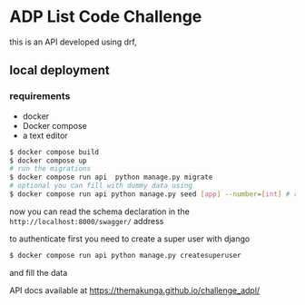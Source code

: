 # ADP List Code Challenge



this is an API developed using drf,

## local deployment

### requirements

- docker 
- Docker compose
- a text editor

```bash
$ docker compose build
$ docker compose up
# run the migrations 
$ docker compose run api  python manage.py migrate
# optional you can fill with dummy data using 
$ docker compose run api python manage.py seed [app] --number=[int] # replace [app] whit area, expertise, user, mentor, avaliability and [int] with any number
```

now you can read the schema declaration in the `http://localhost:8000/swagger/` address



to authenticate first you need to create a super user with django

```bash
$ docker compose run api python manage.py createsuperuser
```

and fill the data

API docs available at https://themakunga.github.io/challenge_adpl/

